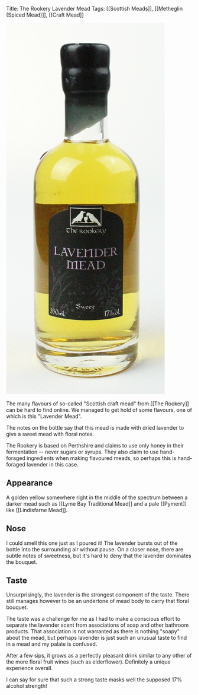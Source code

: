 Title: The Rookery Lavender Mead
Tags: [[Scottish Meads]], [[Metheglin (Spiced Mead)]], [[Craft Mead]]

![Picture of Rookery Lavender Mead](/images/rookery-lavender-mead.jpg)

The many flavours of so-called "Scottish craft mead" from
[[The Rookery]] can be hard to find online. We managed to get hold
of some flavours, one of which is this "Lavender Mead".

The notes on the bottle say that this mead is made with dried lavender to give a sweet mead with floral notes.

The Rookery is based on Perthshire and claims to use only honey in their fermentation -- never sugars or syrups. They also claim to use hand-foraged ingredients when making flavoured meads, so perhaps this is hand-foraged lavender in this case.

## Appearance

A golden yellow somewhere right in the middle of the spectrum between a darker mead such as [[Lyme Bay Traditional Mead]] and a pale [[Pyment]] like [[Lindisfarne Mead]].

## Nose

I could smell this one just as I poured it! The lavender bursts out of the bottle into the surrounding air without pause. On a closer nose, there are subtle notes of sweetness, but it's hard to deny that the lavender dominates the bouquet.

## Taste

Unsurprisingly, the lavender is the strongest component of the taste. There still manages however to be an undertone of mead body to carry that floral bouquet.

The taste was a challenge for me as I had to make a conscious effort to separate the lavender scent from associations of soap and other bathroom products. That association is not warranted as there is nothing "soapy" about the mead, but perhaps lavender is just such an unusual taste to find in a mead and my palate is confused.

After a few sips, it grows as a perfectly pleasant drink similar to any other of the more floral fruit wines (such as elderflower). Definitely a unique experience overall.

I can say for sure that such a strong taste masks well the supposed 17% alcohol strength!
